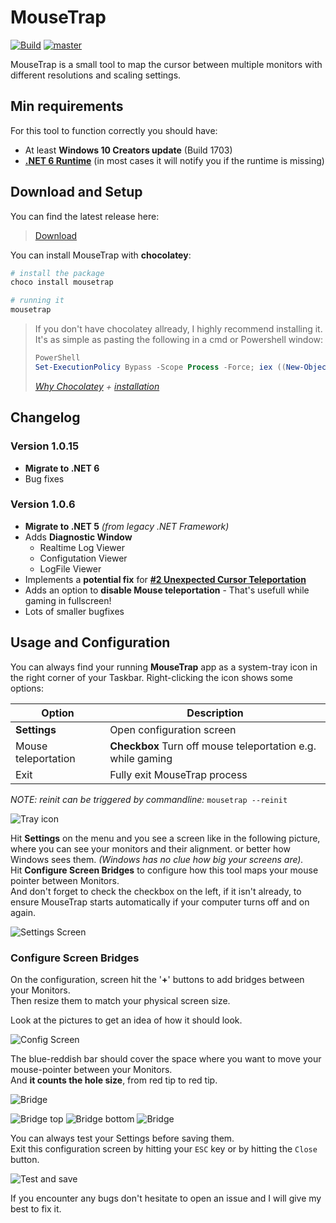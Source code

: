 # MouseTrap

[![Build](https://ci.appveyor.com/api/projects/status/32r7s2skrgm9ubva?svg=true)](https://ci.appveyor.com/project/r-Larch/mousetrap/branch/master)
[![master](https://ci.appveyor.com/api/projects/status/32r7s2skrgm9ubva?svg=true&passingText=master%20-%20OK)](https://ci.appveyor.com/project/r-Larch/mousetrap/branch/master)

MouseTrap is a small tool to map the cursor between multiple monitors with <br>
different resolutions and scaling settings.

## Min requirements

For this tool to function correctly you should have:

 - At least **Windows 10 Creators update** (Build 1703)
 - [**.NET 6 Runtime**](https://dotnet.microsoft.com/download/dotnet/current/runtime) (in most cases it will notify you if the runtime is missing)


## Download and Setup

You can find the latest release here:
> [Download](https://github.com/r-Larch/MouseTrap/releases)

You can install MouseTrap with **chocolatey**:
```Powershell
# install the package
choco install mousetrap

# running it
mousetrap
```

>If you don't have chocolatey allready, I highly recommend installing it.<br>
>It's as simple as pasting the following in a cmd or Powershell window:
>```Powershell
>PowerShell
>Set-ExecutionPolicy Bypass -Scope Process -Force; iex ((New-Object >System.Net.WebClient).DownloadString('https://chocolatey.org/install.ps1'))
>```
>*[Why Chocolatey](https://chocolatey.org/docs/why) + [installation](https://chocolatey.org/docs/installation)*


## Changelog

### Version 1.0.15

 - **Migrate to .NET 6**
 - Bug fixes

### Version 1.0.6

 - **Migrate to .NET 5** _(from legacy .NET Framework)_
 - Adds **Diagnostic Window**
   - Realtime Log Viewer
   - Configutation Viewer
   - LogFile Viewer
 - Implements a **potential fix** for **[#2 Unexpected Cursor Teleportation](https://github.com/r-Larch/MouseTrap/issues/2)**
 - Adds an option to **disable Mouse teleportation** - That's usefull while gaming in fullscreen!
 - Lots of smaller bugfixes


## Usage and Configuration

You can always find your running **MouseTrap** app as a system-tray icon in the right corner of your Taskbar.
Right-clicking the icon shows some options:

   Option           |   Description
--------------------|------------------------------------------------------------------
**Settings**        | Open configuration screen
Mouse teleportation | **Checkbox** Turn off mouse teleportation e.g. while gaming
Exit                | Fully exit MouseTrap process

_NOTE: reinit can be triggered by commandline:_ `mousetrap --reinit`

![Tray icon](https://raw.githubusercontent.com/r-Larch/MouseTrap/master/images/tray-snap.jpg)

Hit **Settings** on the menu and you see a screen like in the following picture, where you can see your monitors and their alignment.
or better how Windows sees them. *(Windows has no clue how big your screens are).*
<br>
Hit **Configure Screen Bridges** to configure how this tool maps your mouse pointer between Monitors.<br>
And don't forget to check the checkbox on the left, if it isn't already, to ensure MouseTrap starts automatically
if your computer turns off and on again.

![Settings Screen](https://raw.githubusercontent.com/r-Larch/MouseTrap/master/images/settings-screen.jpg)

### Configure Screen Bridges

On the configuration, screen hit the '**+**' buttons to add bridges between your Monitors.<br>
Then resize them to match your physical screen size.

Look at the pictures to get an idea of how it should look.

![Config Screen](https://raw.githubusercontent.com/r-Larch/MouseTrap/master/images/config-screen.jpg)

The blue-reddish bar should cover the space where you want to move your mouse-pointer between your Monitors.<br>
And **it counts the hole size**, from red tip to red tip.

![Bridge](https://raw.githubusercontent.com/r-Larch/MouseTrap/master/images/bridge-pic.jpg)


![Bridge top](https://raw.githubusercontent.com/r-Larch/MouseTrap/master/images/bridge-top-pic.jpg)
![Bridge bottom](https://raw.githubusercontent.com/r-Larch/MouseTrap/master/images/bridge-bottom-pic.jpg)
![Bridge](https://raw.githubusercontent.com/r-Larch/MouseTrap/master/images/bridge-snap.jpg)

You can always test your Settings before saving them.<br>
Exit this configuration screen by hitting your `ESC` key or by hitting the `Close` button.

![Test and save](https://raw.githubusercontent.com/r-Larch/MouseTrap/master/images/test-and-save.jpg)

If you encounter any bugs don't hesitate to open an issue and I will give my best to fix it.
